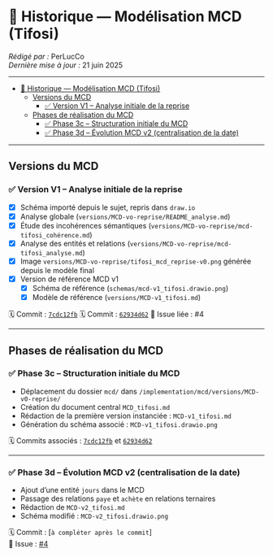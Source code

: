 # 🧾 Historique — Modélisation MCD (Tifosi)

_Rédigé par :_ PerLucCo  
_Dernière mise à jour :_ 21 juin 2025  

---

- [🧾 Historique — Modélisation MCD (Tifosi)](#-historique--modélisation-mcd-tifosi)
  - [Versions du MCD](#versions-du-mcd)
    - [✅ Version V1 – Analyse initiale de la reprise](#-version-v1--analyse-initiale-de-la-reprise)
  - [Phases de réalisation du MCD](#phases-de-réalisation-du-mcd)
    - [✅ Phase 3c – Structuration initiale du MCD](#-phase-3c--structuration-initiale-du-mcd)
    - [✅ Phase 3d – Évolution MCD v2 (centralisation de la date)](#-phase-3d--évolution-mcd-v2-centralisation-de-la-date)

---

## Versions du MCD

### ✅ Version V1 – Analyse initiale de la reprise

- [x] Schéma importé depuis le sujet, repris dans `draw.io`
- [x] Analyse globale (`versions/MCD-vo-reprise/README_analyse.md`)
- [x] Étude des incohérences sémantiques (`versions/MCD-vo-reprise/mcd-tifosi_cohérence.md`)
- [x] Analyse des entités et relations (`versions/MCD-vo-reprise/mcd-tifosi_analyse.md`)
- [x] Image `versions/MCD-vo-reprise/tifosi_mcd_reprise-v0.png` générée depuis le modèle final
- [X] Version de référence MCD v1
  - [X] Schéma de référence (`schemas/mcd-v1_tifosi.drawio.png`)
  - [X] Modèle de référence (`versions/MCD-v1_tifosi.md`)

🗓️ Commit : [`7cdc12fb`](https://github.com/MonLucCo/CEF_MySQL-BDD_Tifosi_Test-version/commit/7cdc12fb)
🗓️ Commit : [`62934d62`](https://github.com/MonLucCo/CEF_MySQL-BDD_Tifosi_Test-version/commit/62934d62)
📎 Issue liée : #4

---

## Phases de réalisation du MCD

### ✅ Phase 3c – Structuration initiale du MCD

- Déplacement du dossier `mcd/` dans `/implementation/mcd/versions/MCD-v0-reprise/`
- Création du document central `MCD_tifosi.md`
- Rédaction de la première version instanciée : `MCD-v1_tifosi.md`
- Génération du schéma associé : `MCD-v1_tifosi.drawio.png`

🗓️ Commits associés : [`7cdc12fb`](https://github.com/MonLucCo/CEF_MySQL-BDD_Tifosi_Test-version/commit/7cdc12fb) et [`62934d62`](https://github.com/MonLucCo/CEF_MySQL-BDD_Tifosi_Test-version/commit/62934d62)

---

### ✅ Phase 3d – Évolution MCD v2 (centralisation de la date)

- Ajout d’une entité `jours` dans le MCD
- Passage des relations `paye` et `achète` en relations ternaires
- Rédaction de `MCD-v2_tifosi.md`
- Schéma modifié : `MCD-v2_tifosi.drawio.png`

🗓️ Commit : [`à compléter après le commit`]  
📎 Issue : [#4](https://github.com/MonLucCo/CEF_MySQL-BDD_Tifosi_Test-version/issues/4)
